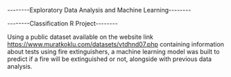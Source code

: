--------Exploratory Data Analysis and Machine Learning--------

--------Classification R Project--------

Using a public dataset available on the website link https://www.muratkoklu.com/datasets/vtdhnd07.php containing information about tests using fire extinguishers, a machine learning model was built to predict if a fire will be extinguished or not, alongside with previous data analysis.
